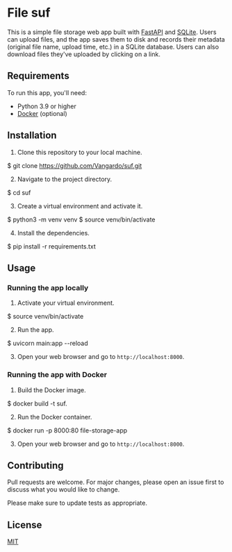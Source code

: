 # File suf

This is a simple file storage web app built with [FastAPI](https://fastapi.tiangolo.com/) and [SQLite](https://www.sqlite.org/index.html). Users can upload files, and the app saves them to disk and records their metadata (original file name, upload time, etc.) in a SQLite database. Users can also download files they've uploaded by clicking on a link.

## Requirements

To run this app, you'll need:

* Python 3.9 or higher
* [Docker](https://www.docker.com/) (optional)

## Installation

1. Clone this repository to your local machine.

$ git clone https://github.com/Vangardo/suf.git

2. Navigate to the project directory.

$ cd suf

3. Create a virtual environment and activate it.

$ python3 -m venv venv
$ source venv/bin/activate

4. Install the dependencies.

$ pip install -r requirements.txt

## Usage

### Running the app locally

1. Activate your virtual environment.

$ source venv/bin/activate

2. Run the app.

$ uvicorn main:app --reload

3. Open your web browser and go to `http://localhost:8000`.

### Running the app with Docker

1. Build the Docker image.

$ docker build -t suf.

2. Run the Docker container.

$ docker run -p 8000:80 file-storage-app

3. Open your web browser and go to `http://localhost:8000`.

## Contributing

Pull requests are welcome. For major changes, please open an issue first to discuss what you would like to change.

Please make sure to update tests as appropriate.

## License

[MIT](https://choosealicense.com/licenses/mit/)


